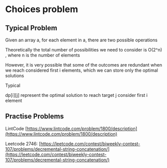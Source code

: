# Choices problem

## Typical Problem

Given an array a, for each element in a, there are two possible operations

Theoretically the total number of possibilities we need to consider is O(2^n) , where n is the number of elements

However, it is very possible that some of the outcomes are redundant when we reach considered first i elements, which we can store only the optimal solutions

Typical

dp\[i]\[j]  represent the optimal solution to reach target j consider first  i element

## Practise Problems

LintCode [https://www.lintcode.com/problem/1800/description](https://www.lintcode.com/problem/1800/description)

Leetcode 2746: [https://leetcode.com/contest/biweekly-contest-107/problems/decremental-string-concatenation/](https://leetcode.com/contest/biweekly-contest-107/problems/decremental-string-concatenation/)

